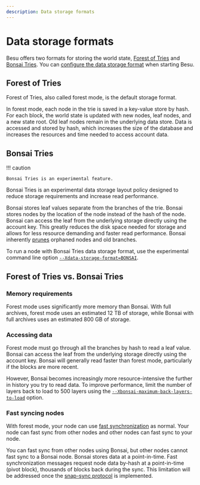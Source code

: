```yaml
---
description: Data storage formats
---
```


# Data storage formats

Besu offers two formats for storing the world state, [Forest of Tries](#forest-of-tries) and [Bonsai Tries](#bonsai-tries).
You can [configure the data storage format](../HowTo/Configure/Configure-Data-Storage.md) when starting Besu.

## Forest of Tries

Forest of Tries, also called forest mode, is the default storage format.

In forest mode, each node in the trie is saved in a key-value store by hash. For each block, the world state is updated
with new nodes, leaf nodes, and a new state root. Old leaf nodes remain in the underlying data store. Data is accessed
and stored by hash, which increases the size of the database and increases the resources and time needed to access account data.

## Bonsai Tries

!!! caution

    Bonsai Tries is an experimental feature.

Bonsai Tries is an experimental data storage layout policy designed to reduce storage requirements and increase
read performance.

Bonsai stores leaf values separate from the branches of the trie. Bonsai stores nodes by the
location of the node instead of the hash of the node. Bonsai can access the leaf from the underlying storage directly using the
account key. This greatly reduces the disk space needed for storage and allows for less resource demanding
and faster read performance. Bonsai inherently [prunes](Pruning.md) orphaned nodes and old branches.

To run a node with Bonsai Tries data storage format, use the experimental command line option
[`--Xdata-storage-format=BONSAI`](../HowTo/Configure/Configure-Data-Storage.md).

## Forest of Tries vs. Bonsai Tries

### Memory requirements

Forest mode uses significantly more memory than Bonsai. With full archives, forest mode uses an estimated 12 TB of storage,
while Bonsai with full archives uses an estimated 800 GB of storage.

### Accessing data

Forest mode must go through all the branches by hash to read a leaf value. Bonsai can access the leaf from the
underlying storage directly using the account key. Bonsai will generally read faster than forest mode,
particularly if the blocks are more recent.

However, Bonsai becomes increasingly more resource-intensive the further in history you try to read data. To improve performance,
limit the number of layers back to load to 500 layers using the
[`--Xbonsai-maximum-back-layers-to-load`](../HowTo/Configure/Configure-Data-Storage.md#configuring-the-number-of-layers-loaded-with-bonsai) option.

### Fast syncing nodes

With forest mode, your node can use [fast synchronization](Node-Types.md#run-a-full-node) as normal.
Your node can fast sync from other nodes and other nodes can fast sync to your node.

You can fast sync from other nodes using Bonsai, but other nodes cannot fast sync
to a Bonsai node. Bonsai stores data at a point-in-time. Fast synchronization messages request node data by-hash at a
point-in-time (pivot block), thousands of blocks back during the sync. This limitation will be addressed
once the [snap-sync protocol](https://github.com/ethereum/devp2p/blob/master/caps/snap.md) is implemented.
